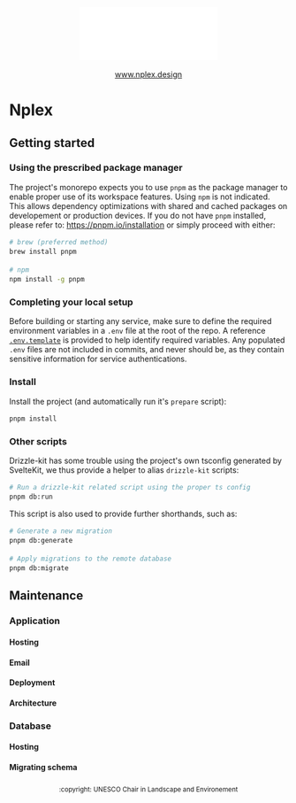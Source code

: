 <p align="center">
  <picture>
    <source media="(prefers-color-scheme: dark)" srcset="/static/logo-on-dark-animated.svg">
    <source media="(prefers-color-scheme: light)" srcset="/static/logo-on-light-animated.svg">
    <img alt="Nplex logo" src="/static/logo-on-dark-animated.svg" width="250px" height="auto">
  </picture>
</p>

<p align="center">
  <a href="www.nplex.design">www.nplex.design</a>
</p>

# Nplex

## Getting started

### Using the prescribed package manager

The project's monorepo expects you to use `pnpm` as the package manager to enable proper use of its
workspace features. Using `npm` is not indicated. This allows dependency optimizations with shared
and cached packages on developement or production devices. If you do not have `pnpm` installed,
please refer to: <https://pnpm.io/installation> or simply proceed with either:

```sh
# brew (preferred method)
brew install pnpm

# npm
npm install -g pnpm
```

### Completing your local setup

Before building or starting any service, make sure to define the required environment variables in a
`.env` file at the root of the repo. A reference [`.env.template`](.env.template) is provided to
help identify required variables. Any populated `.env` files are not included in commits, and never
should be, as they contain sensitive information for service authentications.

### Install

Install the project (and automatically run it's `prepare` script):

```sh
pnpm install
```

### Other scripts

Drizzle-kit has some trouble using the project's own tsconfig generated by SvelteKit, we thus
provide a helper to alias `drizzle-kit` scripts:

```sh
# Run a drizzle-kit related script using the proper ts config
pnpm db:run
```

This script is also used to provide further shorthands, such as:

```sh
# Generate a new migration
pnpm db:generate

# Apply migrations to the remote database
pnpm db:migrate
```

## Maintenance

### Application

#### Hosting

#### Email

#### Deployment

#### Architecture

### Database

#### Hosting

#### Migrating schema

<p align="center">
  <sub>:copyright: UNESCO Chair in Landscape and Environement</sub>
</p>
